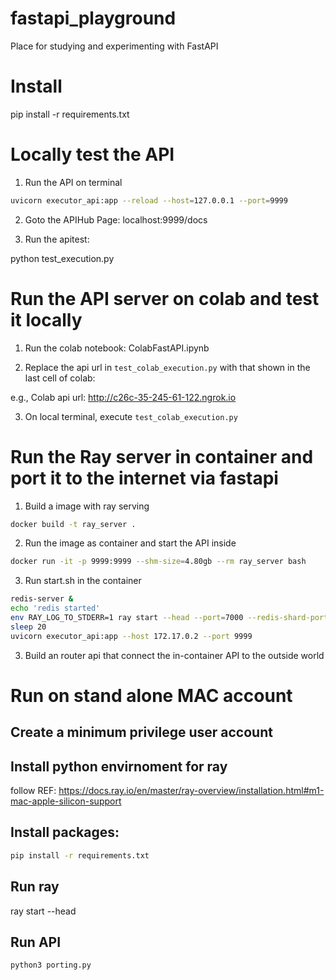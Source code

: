 # fastapi_playground
Place for studying and experimenting with FastAPI

# Install 

pip install -r requirements.txt

# Locally test the API

1) Run the API on terminal 
```bash
uvicorn executor_api:app --reload --host=127.0.0.1 --port=9999
```
2) Goto the APIHub Page: localhost:9999/docs

3) Run the apitest: 

python test_execution.py

# Run the API server on colab and test it locally 

1) Run the colab notebook: ColabFastAPI.ipynb

2) Replace the api url in `test_colab_execution.py` with that shown in the last cell of colab:

e.g., Colab api url: <http://c26c-35-245-61-122.ngrok.io>

3) On local terminal, execute `test_colab_execution.py`

# Run the Ray server in container and port it to the internet via fastapi

1) Build a image with ray serving

```bash
docker build -t ray_server .
```

2) Run the image as container and start the API inside
```bash
docker run -it -p 9999:9999 --shm-size=4.80gb --rm ray_server bash
```

3) Run start.sh in the container
```bash
redis-server &
echo 'redis started'
env RAY_LOG_TO_STDERR=1 ray start --head --port=7000 --redis-shard-ports=6379
sleep 20
uvicorn executor_api:app --host 172.17.0.2 --port 9999
```
3) Build an router api that connect the in-container API to the outside world 


# Run on stand alone MAC account 

## Create a minimum privilege user account 

## Install python envirnoment for ray 

follow REF: https://docs.ray.io/en/master/ray-overview/installation.html#m1-mac-apple-silicon-support

## Install packages: 

```bash
pip install -r requirements.txt
```

## Run ray 

ray start --head

## Run API 

```bash
python3 porting.py
```
